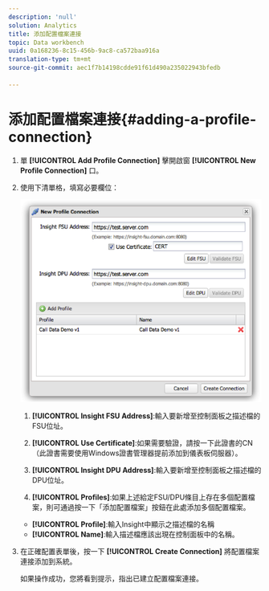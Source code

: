 ```yaml
---
description: 'null'
solution: Analytics
title: 添加配置檔案連接
topic: Data workbench
uuid: 0a168236-8c15-456b-9ac8-ca572baa916a
translation-type: tm+mt
source-git-commit: aec1f7b14198cdde91f61d490a235022943bfedb

---
```



# 添加配置檔案連接{#adding-a-profile-connection}

1. 單 **[!UICONTROL Add Profile Connection]** 擊開啟窗 **[!UICONTROL New Profile Connection]** 口。
1. 使用下清單格，填寫必要欄位：

   ![](assets/new_profile_connection.png)

   1. **[!UICONTROL Insight FSU Address]**:輸入要新增至控制面板之描述檔的FSU位址。

   1. **[!UICONTROL Use Certificate]**:如果需要驗證，請按一下此證書的CN（此證書需要使用Windows證書管理器提前添加到儀表板伺服器）。
   1. **[!UICONTROL Insight DPU Address]**:輸入要新增至控制面板之描述檔的DPU位址。
   1. **[!UICONTROL Profiles]**:如果上述給定FSU/DPU條目上存在多個配置檔案，則可通過按一下「添加配置檔案」按鈕在此處添加多個配置檔案。
   * **[!UICONTROL Profile]**:輸入Insight中顯示之描述檔的名稱
   * **[!UICONTROL Name]**:輸入描述檔應該出現在控制面板中的名稱。


1. 在正確配置表單後，按一下 **[!UICONTROL Create Connection]** 將配置檔案連接添加到系統。

   如果操作成功，您將看到提示，指出已建立配置檔案連接。